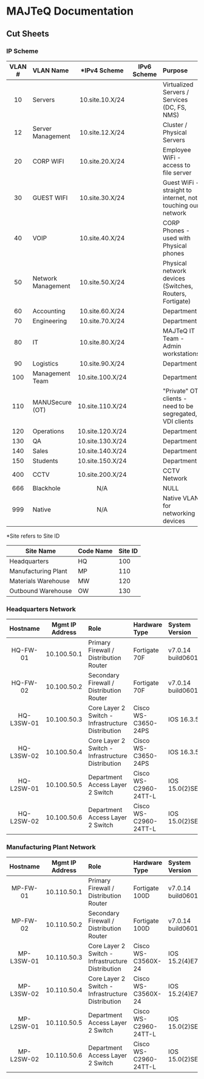 # MAJTeQ Documentation

## Cut Sheets

### IP Scheme

| VLAN # | VLAN Name          |   *IPv4 Scheme   | IPv6 Scheme | Purpose                                                     |
| :----: | :----------------- | :--------------: | ----------- | :---------------------------------------------------------- |
|   10   | Servers            | 10.site.10.X/24  |             | Virtualized Servers / Services (DC, FS, NMS)                |
|   12   | Server Management  | 10.site.12.X/24  |             | Cluster / Physical Servers                                  |
|   20   | CORP WIFI          | 10.site.20.X/24  |             | Employee WiFi - access to file server                       |
|   30   | GUEST WIFI         | 10.site.30.X/24  |             | Guest WiFi - straight to internet, not touching our network |
|   40   | VOIP               | 10.site.40.X/24  |             | CORP Phones - used with Physical phones                     |
|   50   | Network Management | 10.site.50.X/24  |             | Physical network devices (Switches, Routers, Fortigate)     |
|   60   | Accounting         | 10.site.60.X/24  |             | Department                                                  |
|   70   | Engineering        | 10.site.70.X/24  |             | Department                                                  |
|   80   | IT                 | 10.site.80.X/24  |             | MAJTeQ IT Team - Admin workstations                         |
|   90   | Logistics          | 10.site.90.X/24  |             | Department                                                  |
|  100   | Management Team    | 10.site.100.X/24 |             | Department                                                  |
|  110   | MANUSecure (OT)    | 10.site.110.X/24 |             | "Private" OT clients - need to be segregated, VDI clients   |
|  120   | Operations         | 10.site.120.X/24 |             | Department                                                  |
|  130   | QA                 | 10.site.130.X/24 |             | Department                                                  |
|  140   | Sales              | 10.site.140.X/24 |             | Department                                                  |
|  150   | Students           | 10.site.150.X/24 |             | Department                                                  |
|  400   | CCTV               | 10.site.200.X/24 |             | CCTV Network                                                |
|  666   | Blackhole          |       N/A        |             | NULL                                                        |
|  999   | Native             |       N/A        |             | Native VLAN for networking devices                          |

*Site refers to Site ID 

| Site Name           | Code Name | Site ID |
| ------------------- | --------- | ------- |
| Headquarters        | HQ        | 100     |
| Manufacturing Plant | MP        | 110     |
| Materials Warehouse | MW        | 120     |
| Outbound Warehouse  | OW        | 130     |

### Headquarters Network

|  Hostname  | Mgmt IP Address | Role                                              | Hardware Type         | System Version    | Notes                     |
| :--------: | :-------------: | :------------------------------------------------ | :-------------------- | :---------------- | :------------------------ |
|  HQ-FW-01  |   10.100.50.1   | Primary Firewall / Distribution Router            | Fortigate 70F         | v7.0.14 build0601 | Active High Availability  |
|  HQ-FW-02  |   10.100.50.2   | Secondary Firewall / Distribution Router          | Fortigate 70F         | v7.0.14 build0601 | Passive High Availability |
| HQ-L3SW-01 |   10.100.50.3   | Core Layer 2 Switch - Infrastructure Distribution | Cisco WS-C3650-24PS   | IOS 16.3.5b       |                           |
| HQ-L3SW-02 |   10.100.50.4   | Core Layer 2 Switch - Infrastructure Distribution | Cisco WS-C3650-24PS   | IOS 16.3.5b       |                           |
| HQ-L2SW-01 |   10.100.50.5   | Department Access Layer 2 Switch                  | Cisco WS-C2960-24TT-L | IOS 15.0(2)SE10a  |                           |
| HQ-L2SW-02 |   10.100.50.6   | Department Access Layer 2 Switch                  | Cisco WS-C2960-24TT-L | IOS 15.0(2)SE10a  |                           |

### Manufacturing Plant Network

|  Hostname  | Mgmt IP Address | Role                                              | Hardware Type         | System Version    | Notes                     |
| :--------: | :-------------: | :------------------------------------------------ | :-------------------- | :---------------- | :------------------------ |
|  MP-FW-01  |   10.110.50.1   | Primary Firewall / Distribution Router            | Fortigate 100D        | v7.0.14 build0601 | Active High Availability  |
|  MP-FW-02  |   10.110.50.2   | Secondary Firewall / Distribution Router          | Fortigate 100D        | v7.0.14 build0601 | Passive High Availability |
| MP-L3SW-01 |   10.110.50.3   | Core Layer 2 Switch - Infrastructure Distribution | Cisco WS-C3560X-24    | IOS 15.2(4)E7     |                           |
| MP-L3SW-02 |   10.110.50.4   | Core Layer 2 Switch - Infrastructure Distribution | Cisco WS-C3560X-24    | IOS 15.2(4)E7     |                           |
| MP-L2SW-01 |   10.110.50.5   | Department Access Layer 2 Switch                  | Cisco WS-C2960-24TT-L | IOS 15.0(2)SE10a  |                           |
| MP-L2SW-02 |   10.110.50.6   | Department Access Layer 2 Switch                  | Cisco WS-C2960-24TT-L | IOS 15.0(2)SE10a  |                           |

